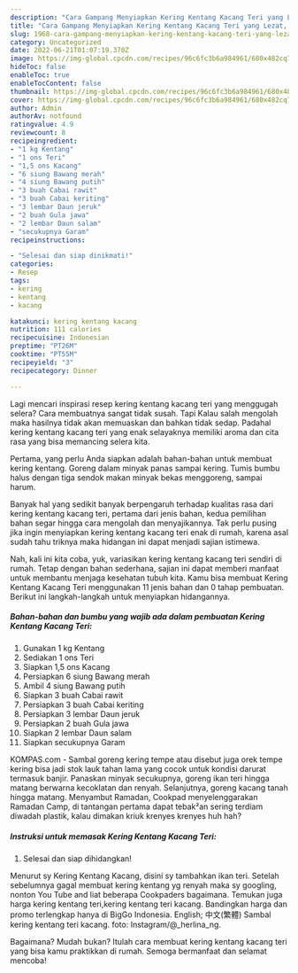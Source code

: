 ```yaml
---
description: "Cara Gampang Menyiapkan Kering Kentang Kacang Teri yang Lezat, Buat Buka Puasa Lezat Sekali"
title: "Cara Gampang Menyiapkan Kering Kentang Kacang Teri yang Lezat, Buat Buka Puasa Lezat Sekali"
slug: 1968-cara-gampang-menyiapkan-kering-kentang-kacang-teri-yang-lezat-buat-buka-puasa-lezat-sekali
category: Uncategorized
date: 2022-06-21T01:07:19.370Z
image: https://img-global.cpcdn.com/recipes/96c6fc3b6a984961/680x482cq70/kering-kentang-kacang-teri-foto-resep-utama.jpg
hideToc: false
enableToc: true
enableTocContent: false
thumbnail: https://img-global.cpcdn.com/recipes/96c6fc3b6a984961/680x482cq70/kering-kentang-kacang-teri-foto-resep-utama.jpg
cover: https://img-global.cpcdn.com/recipes/96c6fc3b6a984961/680x482cq70/kering-kentang-kacang-teri-foto-resep-utama.jpg
author: Admin
authorAv: notfound
ratingvalue: 4.9
reviewcount: 8
recipeingredient:
- "1 kg Kentang"
- "1 ons Teri"
- "1,5 ons Kacang"
- "6 siung Bawang merah"
- "4 siung Bawang putih"
- "3 buah Cabai rawit"
- "3 buah Cabai keriting"
- "3 lembar Daun jeruk"
- "2 buah Gula jawa"
- "2 lembar Daun salam"
- "secukupnya Garam"
recipeinstructions:

- "Selesai dan siap dinikmati!"
categories:
- Resep
tags:
- kering
- kentang
- kacang

katakunci: kering kentang kacang 
nutrition: 111 calories
recipecuisine: Indonesian
preptime: "PT26M"
cooktime: "PT55M"
recipeyield: "3"
recipecategory: Dinner

---
```



Lagi mencari inspirasi resep kering kentang kacang teri yang menggugah selera? Cara membuatnya sangat tidak susah. Tapi Kalau salah mengolah maka hasilnya tidak akan memuaskan dan bahkan tidak sedap. Padahal kering kentang kacang teri yang enak selayaknya memiliki aroma dan cita rasa yang bisa memancing selera kita.


Pertama, yang perlu Anda siapkan adalah bahan-bahan untuk membuat kering kentang. Goreng dalam minyak panas sampai kering. Tumis bumbu halus dengan tiga sendok makan minyak bekas menggoreng, sampai harum.

Banyak hal yang sedikit banyak berpengaruh terhadap kualitas rasa dari kering kentang kacang teri, pertama dari jenis bahan, kedua pemilihan bahan segar hingga cara mengolah dan menyajikannya. Tak perlu pusing jika ingin menyiapkan kering kentang kacang teri enak di rumah, karena asal sudah tahu triknya maka hidangan ini dapat menjadi sajian istimewa.


Nah, kali ini kita coba, yuk, variasikan kering kentang kacang teri sendiri di rumah. Tetap dengan bahan sederhana, sajian ini dapat memberi manfaat untuk membantu menjaga kesehatan tubuh kita. Kamu bisa membuat Kering Kentang Kacang Teri menggunakan 11 jenis bahan dan 0 tahap pembuatan. Berikut ini langkah-langkah untuk menyiapkan hidangannya.

<!--inarticleads1-->

##### Bahan-bahan dan bumbu yang wajib ada dalam pembuatan Kering Kentang Kacang Teri:

1. Gunakan 1 kg Kentang
1. Sediakan 1 ons Teri
1. Siapkan 1,5 ons Kacang
1. Persiapkan 6 siung Bawang merah
1. Ambil 4 siung Bawang putih
1. Siapkan 3 buah Cabai rawit
1. Persiapkan 3 buah Cabai keriting
1. Persiapkan 3 lembar Daun jeruk
1. Persiapkan 2 buah Gula jawa
1. Siapkan 2 lembar Daun salam
1. Siapkan secukupnya Garam


KOMPAS.com - Sambal goreng kering tempe atau disebut juga orek tempe kering bisa jadi stok lauk tahan lama yang cocok untuk kondisi darurat termasuk banjir. Panaskan minyak secukupnya, goreng ikan teri hingga matang berwarna kecoklatan dan renyah. Selanjutnya, goreng kacang tanah hingga matang. Menyambut Ramadan, Cookpad menyelenggarakan Ramadan Camp, di tantangan pertama dapat tebak²an sering terdiam diwadah plastik, kalau dimakan kriuk krenyes krenyes huh hah? 

<!--inarticleads2-->

##### Instruksi untuk memasak Kering Kentang Kacang Teri:


1. Selesai dan siap dihidangkan!

Menurut sy Kering Kentang Kacang, disini sy tambahkan ikan teri. Setelah sebelumnya gagal membuat kering kentang yg renyah maka sy googling, nonton You Tube and liat beberapa Cookpaders bagaimana. Temukan juga harga kering kentang teri,kering kentang teri kacang. Bandingkan harga dan promo terlengkap hanya di BigGo Indonesia. English; 中文(繁體) Sambal kering kentang teri kacang. foto: Instagram/@_herlina_ng. 

Bagaimana? Mudah bukan? Itulah cara membuat kering kentang kacang teri yang bisa kamu praktikkan di rumah. Semoga bermanfaat dan selamat mencoba!
